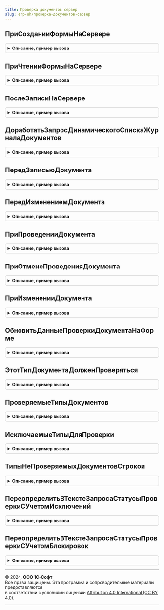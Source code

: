 ```yaml
---
title: Проверка документов сервер
slug: erp-uh/проверка-документов-сервер
---
```



## ПриСозданииФормыНаСервере
<details style="margin: 1em 0; padding: 0.5em; border: 1px solid #ccc; border-radius: 6px;">

<summary style="font-weight: bold; cursor: pointer;">Описание, пример вызова</summary>

```bsl

// Процедура, вызываемая из одноименного обработчика события формы.
//
// Параметры:
//  Форма					- ФормаКлиентскогоПриложения - форма, из обработчика события которой происходит вызов процедуры;
//  Отказ					- Булево - признак отказа от создания формы;
//  СтандартнаяОбработка	- Булево - признак выполнения стандартной (системной) обработки события;
//  ДополнительныеПараметры	- Структура - дополнительные параметры.
//
Процедура ПриСозданииФормыНаСервере(Форма, Отказ, СтандартнаяОбработка, ДополнительныеПараметры = Неопределено) Экспорт
```

Пример вызова
```bsl
ПроверкаДокументовСервер.ПриСозданииФормыНаСервере(Форма, Отказ, СтандартнаяОбработка, ДополнительныеПараметры);
```
</details>

## ПриЧтенииФормыНаСервере
<details style="margin: 1em 0; padding: 0.5em; border: 1px solid #ccc; border-radius: 6px;">

<summary style="font-weight: bold; cursor: pointer;">Описание, пример вызова</summary>

```bsl

// Процедура, вызываемая из одноименного обработчика события формы.
//
// Параметры:
//	Форма					- ФормаКлиентскогоПриложения - форма, из обработчика события которой происходит вызов процедуры;
//	ТекущийОбъект			- ДокументОбъект - обрабатываемый объект, который будет прочитан.
//
Процедура ПриЧтенииФормыНаСервере(Форма, ТекущийОбъект) Экспорт
```

Пример вызова
```bsl
ПроверкаДокументовСервер.ПриЧтенииФормыНаСервере(Форма, ТекущийОбъект) 
```
</details>

## ПослеЗаписиНаСервере
<details style="margin: 1em 0; padding: 0.5em; border: 1px solid #ccc; border-radius: 6px;">

<summary style="font-weight: bold; cursor: pointer;">Описание, пример вызова</summary>

```bsl

// Процедура, вызываемая из одноименного обработчика события формы.
//
// Параметры:
//	Форма					- ФормаКлиентскогоПриложения - форма, из обработчика события которой происходит вызов процедуры.
//	ТекущийОбъект			- ДокументОбъект - записываемый объект.
//	ПараметрыЗаписи			- Структура - дополнительные параметры записи.
//
Процедура ПослеЗаписиНаСервере(Форма,  ТекущийОбъект, ПараметрыЗаписи) Экспорт
```

Пример вызова
```bsl
ПроверкаДокументовСервер.ПослеЗаписиНаСервере(Форма, ТекущийОбъект, ПараметрыЗаписи) 
```
</details>

## ДоработатьЗапросДинамическогоСпискаЖурналаДокументов
<details style="margin: 1em 0; padding: 0.5em; border: 1px solid #ccc; border-radius: 6px;">

<summary style="font-weight: bold; cursor: pointer;">Описание, пример вызова</summary>

```bsl

// В случае использования проверки документов по регл. учету, добавляет в запрос динамического списка журнала документов,
//	условное соединение с регистром сведений "СтатусыПроверкиДокументов" и параметры-шаблоны заменяет на выражения.
//
//	Параметры:
//		ТекстЗапроса - Строка - обрабатываемый текст запроса динамического списка;
//		ИмяОсновнойТаблицы - Строка - служит для определения подстановки условного соединения и для определения условия соединения.
//
Процедура ДоработатьЗапросДинамическогоСпискаЖурналаДокументов(ТекстЗапроса, ИмяОсновнойТаблицы) Экспорт
```

Пример вызова
```bsl
ПроверкаДокументовСервер.ДоработатьЗапросДинамическогоСпискаЖурналаДокументов(ТекстЗапроса, ИмяОсновнойТаблицы) 
```
</details>

## ПередЗаписьюДокумента
<details style="margin: 1em 0; padding: 0.5em; border: 1px solid #ccc; border-radius: 6px;">

<summary style="font-weight: bold; cursor: pointer;">Описание, пример вызова</summary>

```bsl

// Процедура, вызываемая при срабатывании подписки на событие "ПередЗаписью" (см. подписку на событие "ПроверкаДокументовПередЗаписьюДокумента").
// Проверяет, можно ли записывать документ (отказывает в записи, в случае если документ был проверен и стоит жесткая
// блокировка объекта при проверке).
//
//	Параметры:
//		Источник - ДокументОбъект - см. подписку на событие "ПроверкаДокументовПередЗаписьюДокумента";
//		Отказ - Булево - параметр, определяющий будет ли записываться объект;
//		РежимЗаписи - Булево - режим записи документа;
//		РежимПроведения - Булево - режим проведения документа.
//
Процедура ПередЗаписьюДокумента(Источник, Отказ, РежимЗаписи, РежимПроведения) Экспорт
```

Пример вызова
```bsl
ПроверкаДокументовСервер.ПередЗаписьюДокумента(Источник, Отказ, РежимЗаписи, РежимПроведения) 
```
</details>

## ПередИзменениемДокумента
<details style="margin: 1em 0; padding: 0.5em; border: 1px solid #ccc; border-radius: 6px;">

<summary style="font-weight: bold; cursor: pointer;">Описание, пример вызова</summary>

```bsl

// Определяет необходимость в отказе изменения объекта (отказ будет срабатывать если документ был проверен и стоит
// запрет на редактирование проверенных).
//
//	Параметры:
//		Источник - ДокументОбъект - документ, который изменяется;
//		Отказ - Булево - параметр, определяющий будет ли записываться объект;
//		Удаление - Булево - признак того, что документ удаляется.
//
Процедура ПередИзменениемДокумента(Источник, Отказ, Удаление = Ложь) Экспорт
```

Пример вызова
```bsl
ПроверкаДокументовСервер.ПередИзменениемДокумента(Источник, Отказ, Удаление);
```
</details>

## ПриПроведенииДокумента
<details style="margin: 1em 0; padding: 0.5em; border: 1px solid #ccc; border-radius: 6px;">

<summary style="font-weight: bold; cursor: pointer;">Описание, пример вызова</summary>

```bsl

// Процедура, вызываемая при срабатывании подписки на событие "ОбработкаПроведения" (см. подписку на событие "ПроверкаДокументовОбработкаПроведенияДокумента").
// Устанавливает статус проверки документа на "НеПроверен".
//
//	Параметры:
//		Источник - ДокументОбъект - см. подписку на событие "ПроверкаДокументовОбработкаПроведенияДокумента";
//		Отказ - Булево - параметр, определяющий будет ли проводиться объект;
//		РежимПроведения - Булево - режим проведения документа.
//
Процедура ПриПроведенииДокумента(Источник, Отказ, РежимПроведения) Экспорт
```

Пример вызова
```bsl
ПроверкаДокументовСервер.ПриПроведенииДокумента(Источник, Отказ, РежимПроведения) 
```
</details>

## ПриОтменеПроведенияДокумента
<details style="margin: 1em 0; padding: 0.5em; border: 1px solid #ccc; border-radius: 6px;">

<summary style="font-weight: bold; cursor: pointer;">Описание, пример вызова</summary>

```bsl

// Процедура, вызываемая при срабатывании подписки на событие "ОбработкаУдаленияПроведения" (см. подписку на событие "ПроверкаДокументовОбработкаУдаленияПроведенияДокумента").
// Устанавливает статус проверки документа на "НеПроверен".
//
//	Параметры:
//		Источник - ДокументОбъект - см. подписку на событие "ПроверкаДокументовОбработкаУдаленияПроведенияДокумента";
//		Отказ - Булево - параметр, определяющий будет ли распроводиться объект;
//
Процедура ПриОтменеПроведенияДокумента(Источник, Отказ) Экспорт
```

Пример вызова
```bsl
ПроверкаДокументовСервер.ПриОтменеПроведенияДокумента(Источник, Отказ) 
```
</details>

## ПриИзмененииДокумента
<details style="margin: 1em 0; padding: 0.5em; border: 1px solid #ccc; border-radius: 6px;">

<summary style="font-weight: bold; cursor: pointer;">Описание, пример вызова</summary>

```bsl

// Изменяет статус проверки документа на "НеПроверен", при условии что данный тип документа проверяется и ФО проверки
// документов включена.
//
//	Параметры:
//		Источник - ДокументОбъект - документ, который изменяется;
//		Отказ - Булево - параметр, определяющий будет ли проводиться (распроводиться) объект.
//
Процедура ПриИзмененииДокумента(Источник, Отказ) Экспорт
```

Пример вызова
```bsl
ПроверкаДокументовСервер.ПриИзмененииДокумента(Источник, Отказ) 
```
</details>

## ОбновитьДанныеПроверкиДокументаНаФорме
<details style="margin: 1em 0; padding: 0.5em; border: 1px solid #ccc; border-radius: 6px;">

<summary style="font-weight: bold; cursor: pointer;">Описание, пример вызова</summary>

```bsl

//	Обновляет форму в зависимости от данных проверки документа.
//
//	Параметры:
//		Форма - ФормаКлиентскогоПриложения - форма, которая должна обновляться:
//			* Объект - ДанныеФормыКоллекция - Объект:
//				** Ссылка - ДокументСсылка -
//		ДанныеПроверки - см. РегистрыСведений.СтатусыПроверкиДокументов.ИнициализироватьДанныеПроверкиДокумента.
//
Процедура ОбновитьДанныеПроверкиДокументаНаФорме(Форма, ДанныеПроверки = Неопределено) Экспорт
```

Пример вызова
```bsl
ПроверкаДокументовСервер.ОбновитьДанныеПроверкиДокументаНаФорме(Форма, ДанныеПроверки);
```
</details>

## ЭтотТипДокументаДолженПроверяться
<details style="margin: 1em 0; padding: 0.5em; border: 1px solid #ccc; border-radius: 6px;">

<summary style="font-weight: bold; cursor: pointer;">Описание, пример вызова</summary>

```bsl

//	Определяет, проверяется ли документ данного типа,
//	определяется на основании наличия данного документа в измерении регистра "СтатусыПроверкиДокументов").
//
//	Параметры:
//		ТипДокумента - Тип - проверяемый тип.
//
//	Возвращаемое значение:
//		Булево - Истина, если документ должен проверяться.
//
Функция ЭтотТипДокументаДолженПроверяться(ТипДокумента) Экспорт
```

Пример вызова
```bsl
Результат = ПроверкаДокументовСервер.ЭтотТипДокументаДолженПроверяться(ТипДокумента) 
```
</details>

## ПроверяемыеТипыДокументов
<details style="margin: 1em 0; padding: 0.5em; border: 1px solid #ccc; border-radius: 6px;">

<summary style="font-weight: bold; cursor: pointer;">Описание, пример вызова</summary>

```bsl

// Возвращает массив типов документов, которые участвуют в проверке.
//
// Возвращаемое значение:
//	Массив Из Тип - Типы значения, которые должны проверяться
Функция ПроверяемыеТипыДокументов() Экспорт
```

Пример вызова
```bsl
Результат = ПроверкаДокументовСервер.ПроверяемыеТипыДокументов() 
```
</details>

## ИсключаемыеТипыДляПроверки
<details style="margin: 1em 0; padding: 0.5em; border: 1px solid #ccc; border-radius: 6px;">

<summary style="font-weight: bold; cursor: pointer;">Описание, пример вызова</summary>

```bsl

// Получает документы, которые не должны учитываться как проверяемые. По ним данные могут храниться в инф. базе, но
// более они не учитываются.
//
// Возвращаемое значение:
//	Массив Из Тип - Типы значения, которые не должны проверяться.
//
Функция ИсключаемыеТипыДляПроверки() Экспорт
```

Пример вызова
```bsl
Результат = ПроверкаДокументовСервер.ИсключаемыеТипыДляПроверки() 
```
</details>

## ТипыНеПроверяемыхДокументовСтрокой
<details style="margin: 1em 0; padding: 0.5em; border: 1px solid #ccc; border-radius: 6px;">

<summary style="font-weight: bold; cursor: pointer;">Описание, пример вызова</summary>

```bsl

// Возвращает перечисление типов, непроверяемых документов строкой
//
//	Параметры:
// 		ТолькоБезВозможностиИзменения - Булево - принак того, что необходимо вернуть только те документы,
// 			настройки по которым не задаются вручную пользователем (нужно, когда результат функции используется в запросе
// 			с отдельным получением данных по таблице исключений). Значение по умолчанию - Ложь.
//		Разделитель - Строка - разделитель, который будет использоваться для разделения типов.
//			Значение по умолчанию: "," + Символы.ПС + Символы.Таб + Символы.Таб.
//
//	Возвращаемое значение:
//		Строка - строка вида Тип(ПервыйДокумент)<Разделитель>...<Разделитель>Тип(ПоследнийДокумент).
//
Функция ТипыНеПроверяемыхДокументовСтрокой(ТолькоБезВозможностиИзменения = Ложь, Разделитель = Неопределено) Экспорт
```

Пример вызова
```bsl
Результат = ПроверкаДокументовСервер.ТипыНеПроверяемыхДокументовСтрокой(ТолькоБезВозможностиИзменения, Разделитель);
```
</details>

## ПереопределитьВТекстеЗапросаСтатусыПроверкиСУчетомИсключений
<details style="margin: 1em 0; padding: 0.5em; border: 1px solid #ccc; border-radius: 6px;">

<summary style="font-weight: bold; cursor: pointer;">Описание, пример вызова</summary>

```bsl

// Переопределяет обращение к временной таблице "ПроверкаДокументовПереопределяемый" на обращение к регистрам сведений проверки
// (СтатусыПроверкиДокументов и НастройкиИсключенийПроверкиДокументов) с отбором только по тем документам, которые должны
// проверяться (на основании предопределенных типов непроверяемых документов и документов добавленных в исключения пользователем).
//
//	Параметры:
//		ТекстЗапроса - Строка - текст запроса, в котором встречается обращение к таблице которую необходимо переопределить.
//			Условия:
//			-	в тексте запроса должно быть только одно обращение к таблице "ПроверкаДокументовПереопределяемый", в противном случае текст необходимо разделить;
//			-	в тексте запроса должны быть перечислены все измерения регистра сведений статусов проверки документа, обращения к измерениям должно находиться справа, например:
//					"И ПроверкаДокументовПереопределяемый.Документ = ПсевдонимТаблицыСвязи.ИмяДокументаСвязи".
//		ПутьКРегистратору - Строка - текст обращения к регистратору вида "ПсевдонимТаблицыСвязи.ИмяДокументаСвязи" для связи с настройкой исключений.
//
Процедура ПереопределитьВТекстеЗапросаСтатусыПроверкиСУчетомИсключений(ТекстЗапроса, ПутьКРегистратору) Экспорт
```

Пример вызова
```bsl
ПроверкаДокументовСервер.ПереопределитьВТекстеЗапросаСтатусыПроверкиСУчетомИсключений(ТекстЗапроса, ПутьКРегистратору) 
```
</details>

## ПереопределитьВТекстеЗапросаСтатусыПроверкиСУчетомБлокировок
<details style="margin: 1em 0; padding: 0.5em; border: 1px solid #ccc; border-radius: 6px;">

<summary style="font-weight: bold; cursor: pointer;">Описание, пример вызова</summary>

```bsl

// Переопределяет обращение к временной таблице "ПроверкаДокументовПереопределяемый" на обращение к регистрам сведений проверки
// (СтатусыПроверкиДокументов и НастройкиИсключенийПроверкиДокументов) с отбором только по тем документам, которые должны
// проверяться (на основании предопределенных типов непроверяемых документов и документов добавленных в исключения пользователем),
// а так же по тем документов, для которых стоит условие блокировки проверенных (на основании общей ФО и документов добавленных в исключения пользователем).
//
//	Параметры:
//		ТекстЗапроса - Строка - текст запроса, в котором встречается обращение к таблице которую необходимо переопределить.
//			Условия:
//			-	в тексте запроса должно быть только одно обращение к таблице "ПроверкаДокументовПереопределяемый", в противном случае текст необходимо разделить;
//			-	в тексте запроса должны быть перечислены все измерения регистра сведений статусов проверки документа, обращения к измерениям должно находиться справа, например:
//					"И ПроверкаДокументовПереопределяемый.Документ = ПсевдонимТаблицыСвязи.ИмяДокументаСвязи".
//		ПутьКРегистратору - Строка - текст обращения к регистратору вида "ПсевдонимТаблицыСвязи.ИмяДокументаСвязи" для связи с настройкой исключений.
//
Процедура ПереопределитьВТекстеЗапросаСтатусыПроверкиСУчетомБлокировок(ТекстЗапроса, ПутьКРегистратору) Экспорт
```

Пример вызова
```bsl
ПроверкаДокументовСервер.ПереопределитьВТекстеЗапросаСтатусыПроверкиСУчетомБлокировок(ТекстЗапроса, ПутьКРегистратору) 
```
</details>

---

© 2024, **ООО 1С-Софт**  
Все права защищены. Эта программа и сопроводительные материалы предоставляются  
в соответствии с условиями лицензии [Attribution 4.0 International (CC BY 4.0)](https://creativecommons.org/licenses/by/4.0/legalcode).

---
